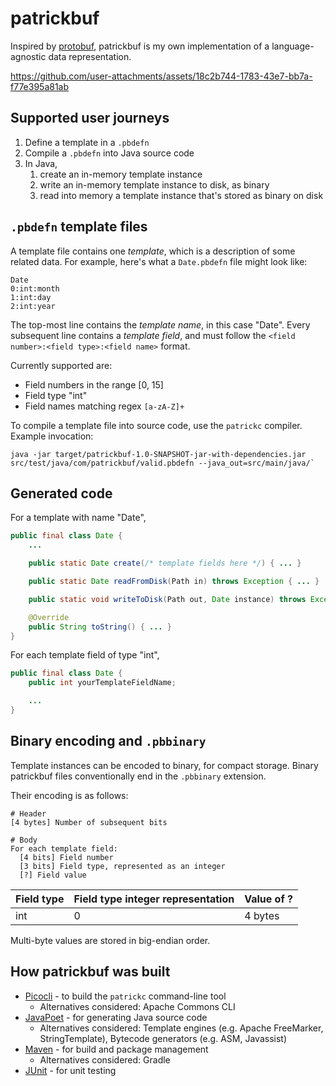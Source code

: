 # patrickbuf

Inspired by [protobuf](https://github.com/protocolbuffers/protobuf), patrickbuf is my own implementation of a
language-agnostic data representation.

https://github.com/user-attachments/assets/18c2b744-1783-43e7-bb7a-f77e395a81ab

## Supported user journeys

1. Define a template in a `.pbdefn`
2. Compile a `.pbdefn` into Java source code
3. In Java,
    1. create an in-memory template instance
    2. write an in-memory template instance to disk, as binary
    3. read into memory a template instance that's stored as binary on disk

## `.pbdefn` template files

A template file contains one *template*, which is a description of some related data. For example, here's what
a `Date.pbdefn` file might look like:

```
Date
0:int:month
1:int:day
2:int:year
```

The top-most line contains the *template name*, in this case "Date". Every subsequent line contains a *template field*,
and must follow the `<field number>:<field type>:<field name>` format.

Currently supported are:

* Field numbers in the range [0, 15]
* Field type "int"
* Field names matching regex `[a-zA-Z]+`

To compile a template file into source code, use the `patrickc` compiler. Example invocation:

```
java -jar target/patrickbuf-1.0-SNAPSHOT-jar-with-dependencies.jar src/test/java/com/patrickbuf/valid.pbdefn --java_out=src/main/java/`
```

## Generated code

For a template with name "Date",

```java
public final class Date {
    ...

    public static Date create(/* template fields here */) { ... }

    public static Date readFromDisk(Path in) throws Exception { ... }

    public static void writeToDisk(Path out, Date instance) throws Exception { ... }

    @Override
    public String toString() { ... }
}
```

For each template field of type "int",

```java
public final class Date {
    public int yourTemplateFieldName;

    ...
}
```

## Binary encoding and `.pbbinary`

Template instances can be encoded to binary, for compact storage. Binary patrickbuf files conventionally end in
the `.pbbinary` extension.

Their encoding is as follows:

```
# Header
[4 bytes] Number of subsequent bits

# Body
For each template field:
  [4 bits] Field number
  [3 bits] Field type, represented as an integer
  [?] Field value
```

| Field type | Field type integer representation | Value of ? |
|------------|-----------------------------------|------------|
| int        | 0                                 | 4 bytes    |

Multi-byte values are stored in big-endian order.

## How patrickbuf was built

* [Picocli](https://picocli.info/) - to build the `patrickc` command-line tool
    * Alternatives considered: Apache Commons CLI
* [JavaPoet](https://github.com/square/javapoet) - for generating Java source code
    * Alternatives considered: Template engines (e.g. Apache FreeMarker, StringTemplate), Bytecode generators (e.g. ASM,
      Javassist)
* [Maven](https://maven.apache.org/) - for build and package management
    * Alternatives considered: Gradle
* [JUnit](https://junit.org/) - for unit testing
